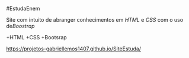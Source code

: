 #EstudaEnem

Site com intuito de abranger conhecimentos em *HTML* e *CSS* com o uso de*Boostrap*

+HTML
+CSS
+Bootsrap

 https://projetos-gabriellemos1407.github.io/SiteEstuda/
